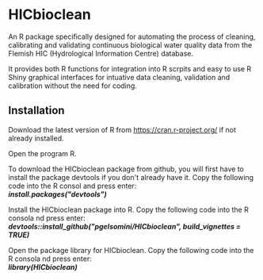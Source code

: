 # HICbioclean
An R package specifically designed for automating the process of cleaning, calibrating and validating continuous biological water quality data from the Flemish HIC (Hydrological Information Centre) database.

It provides both R functions for integration into R scrpits and easy to use R Shiny graphical interfaces for intuative data cleaning, validation and calibration without the need for coding.

## Installation

Download the latest version of R from https://cran.r-project.org/ if not already installed.

Open the program R.

To download the HICbioclean package from github, you will first have to install the package devtools if you don't already have it.
Copy the following code into the R consol and press enter: <br>
***install.packages("devtools")***

Install the HICbioclean package into R.
Copy the following code into the R consola nd press enter: <br>
***devtools::install_github("pgelsomini/HICbioclean", build_vignettes = TRUE)***

Open the package library for HICbioclean.
Copy the following code into the R consola nd press enter: <br>
***library(HICbioclean)***